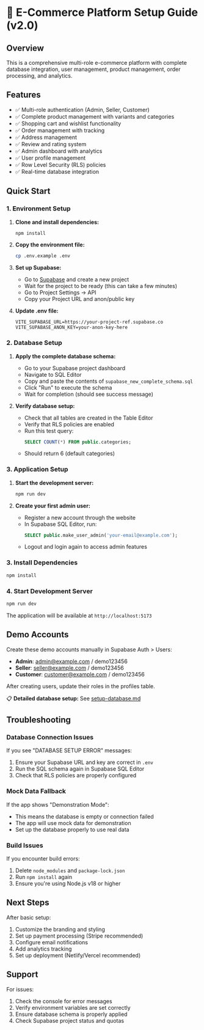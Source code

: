 # 🚀 E-Commerce Platform Setup Guide (v2.0)

## Overview
This is a comprehensive multi-role e-commerce platform with complete database integration, user management, product management, order processing, and analytics.

## Features
- ✅ Multi-role authentication (Admin, Seller, Customer)
- ✅ Complete product management with variants and categories
- ✅ Shopping cart and wishlist functionality
- ✅ Order management with tracking
- ✅ Address management
- ✅ Review and rating system
- ✅ Admin dashboard with analytics
- ✅ User profile management
- ✅ Row Level Security (RLS) policies
- ✅ Real-time database integration

## Quick Start

### 1. Environment Setup

1. **Clone and install dependencies:**
   ```bash
   npm install
   ```

2. **Copy the environment file:**
   ```bash
   cp .env.example .env
   ```

3. **Set up Supabase:**
   - Go to [Supabase](https://supabase.com) and create a new project
   - Wait for the project to be ready (this can take a few minutes)
   - Go to Project Settings → API
   - Copy your Project URL and anon/public key

4. **Update .env file:**
   ```env
   VITE_SUPABASE_URL=https://your-project-ref.supabase.co
   VITE_SUPABASE_ANON_KEY=your-anon-key-here
   ```

### 2. Database Setup

1. **Apply the complete database schema:**
   - Go to your Supabase project dashboard
   - Navigate to SQL Editor
   - Copy and paste the contents of `supabase_new_complete_schema.sql`
   - Click "Run" to execute the schema
   - Wait for completion (should see success message)

2. **Verify database setup:**
   - Check that all tables are created in the Table Editor
   - Verify that RLS policies are enabled
   - Run this test query:
     ```sql
     SELECT COUNT(*) FROM public.categories;
     ```
   - Should return 6 (default categories)

### 3. Application Setup

1. **Start the development server:**
   ```bash
   npm run dev
   ```

2. **Create your first admin user:**
   - Register a new account through the website
   - In Supabase SQL Editor, run:
     ```sql
     SELECT public.make_user_admin('your-email@example.com');
     ```
   - Logout and login again to access admin features

### 3. Install Dependencies

```bash
npm install
```

### 4. Start Development Server

```bash
npm run dev
```

The application will be available at `http://localhost:5173`

## Demo Accounts

Create these demo accounts manually in Supabase Auth > Users:

- **Admin**: admin@example.com / demo123456
- **Seller**: seller@example.com / demo123456
- **Customer**: customer@example.com / demo123456

After creating users, update their roles in the profiles table.

📋 **Detailed database setup:** See [setup-database.md](setup-database.md)

## Troubleshooting

### Database Connection Issues

If you see "DATABASE SETUP ERROR" messages:
1. Ensure your Supabase URL and key are correct in `.env`
2. Run the SQL schema again in Supabase SQL Editor
3. Check that RLS policies are properly configured

### Mock Data Fallback

If the app shows "Demonstration Mode":
- This means the database is empty or connection failed
- The app will use mock data for demonstration
- Set up the database properly to use real data

### Build Issues

If you encounter build errors:
1. Delete `node_modules` and `package-lock.json`
2. Run `npm install` again
3. Ensure you're using Node.js v18 or higher

## Next Steps

After basic setup:
1. Customize the branding and styling
2. Set up payment processing (Stripe recommended)
3. Configure email notifications
4. Add analytics tracking
5. Set up deployment (Netlify/Vercel recommended)

## Support

For issues:
1. Check the console for error messages
2. Verify environment variables are set correctly
3. Ensure database schema is properly applied
4. Check Supabase project status and quotas
